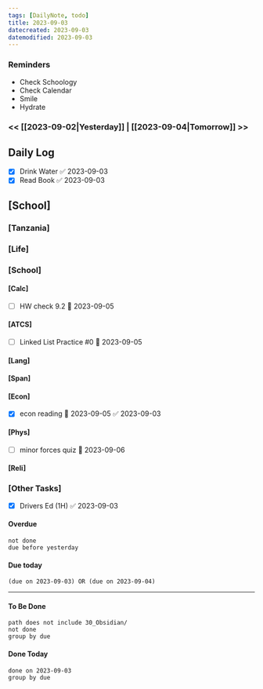 ```yaml
---
tags: [DailyNote, todo]
title: 2023-09-03
datecreated: 2023-09-03
datemodified: 2023-09-03
---
```


### Reminders
- Check Schoology
- Check Calendar
- Smile
- Hydrate

### << [[2023-09-02|Yesterday]] | [[2023-09-04|Tomorrow]] >>

## Daily Log

- [x] Drink Water ✅ 2023-09-03
- [x] Read Book ✅ 2023-09-03

## [School]

### [Tanzania]

### [Life]

### [School]

#### [Calc]

- [ ] HW check 9.2 📅 2023-09-05 

#### [ATCS]

- [ ] Linked List Practice #0 📅 2023-09-05 

#### [Lang]

#### [Span]

#### [Econ]

- [x] econ reading 📅 2023-09-05 ✅ 2023-09-03

#### [Phys]

- [ ] minor forces quiz 📅 2023-09-06 

#### [Reli]


### [Other Tasks]

- [x] Drivers Ed (1H) ✅ 2023-09-03

#### Overdue
```tasks
not done
due before yesterday
```
#### Due today

```tasks
(due on 2023-09-03) OR (due on 2023-09-04) 

```
---
#### To Be Done

```tasks
path does not include 30_Obsidian/
not done
group by due
```

#### Done Today

```tasks
done on 2023-09-03
group by due
```